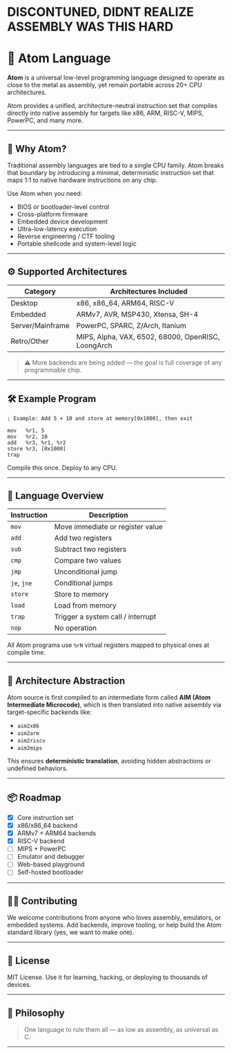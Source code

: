# **DISCONTUNED, DIDNT REALIZE ASSEMBLY WAS THIS HARD**

# 🧬 Atom Language

**Atom** is a universal low-level programming language designed to operate as close to the metal as assembly, yet remain portable across 20+ CPU architectures.

Atom provides a unified, architecture-neutral instruction set that compiles directly into native assembly for targets like x86, ARM, RISC-V, MIPS, PowerPC, and many more.

---

## 🚀 Why Atom?

Traditional assembly languages are tied to a single CPU family. Atom breaks that boundary by introducing a minimal, deterministic instruction set that maps 1:1 to native hardware instructions on any chip.

Use Atom when you need:
- BIOS or bootloader-level control
- Cross-platform firmware
- Embedded device development
- Ultra-low-latency execution
- Reverse engineering / CTF tooling
- Portable shellcode and system-level logic

---

## ⚙️ Supported Architectures

| Category         | Architectures Included |
|------------------|------------------------|
| Desktop          | x86, x86_64, ARM64, RISC-V |
| Embedded         | ARMv7, AVR, MSP430, Xtensa, SH-4 |
| Server/Mainframe | PowerPC, SPARC, Z/Arch, Itanium |
| Retro/Other      | MIPS, Alpha, VAX, 6502, 68000, OpenRISC, LoongArch |

> ⚠️ More backends are being added — the goal is full coverage of any programmable chip.

---

## 🛠️ Example Program

```atom
; Example: Add 5 + 10 and store at memory[0x1000], then exit

mov   %r1, 5
mov   %r2, 10
add   %r3, %r1, %r2
store %r3, [0x1000]
trap
````

Compile this once. Deploy to any CPU.

---

## 🧠 Language Overview

| Instruction | Description                       |
| ----------- | --------------------------------- |
| `mov`       | Move immediate or register value  |
| `add`       | Add two registers                 |
| `sub`       | Subtract two registers            |
| `cmp`       | Compare two values                |
| `jmp`       | Unconditional jump                |
| `je`, `jne` | Conditional jumps                 |
| `store`     | Store to memory                   |
| `load`      | Load from memory                  |
| `trap`      | Trigger a system call / interrupt |
| `nop`       | No operation                      |

All Atom programs use `%rN` virtual registers mapped to physical ones at compile time.

---

## 🧩 Architecture Abstraction

Atom source is first compiled to an intermediate form called **AIM (Atom Intermediate Microcode)**, which is then translated into native assembly via target-specific backends like:

* `aim2x86`
* `aim2arm`
* `aim2riscv`
* `aim2mips`

This ensures **deterministic translation**, avoiding hidden abstractions or undefined behaviors.

---


## 📦 Roadmap

* [x] Core instruction set
* [x] x86/x86\_64 backend
* [x] ARMv7 + ARM64 backends
* [x] RISC-V backend
* [ ] MIPS + PowerPC
* [ ] Emulator and debugger
* [ ] Web-based playground
* [ ] Self-hosted bootloader

---

## 🧑‍💻 Contributing

We welcome contributions from anyone who loves assembly, emulators, or embedded systems. Add backends, improve tooling, or help build the Atom standard library (yes, we want to make one).

---

## 📜 License

MIT License. Use it for learning, hacking, or deploying to thousands of devices.

---

## 🧠 Philosophy

> One language to rule them all — as low as assembly, as universal as C.

---

